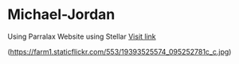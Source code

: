 # Michael-Jordan
Using Parralax Website using Stellar
[Visit link](http://katherinejs.aisites.com/Interactive-Community-Planning/wk1/index.html)

(https://farm1.staticflickr.com/553/19393525574_095252781c_c.jpg)

